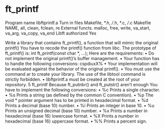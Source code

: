 # ft_printf

Program name libftprintf.a
Turn in files Makefile, *.h, */*.h, *.c, */*.c
Makefile NAME, all, clean, fclean, re
External functs. malloc, free, write,
va_start, va_arg, va_copy, va_end
Libft authorized Yes

Write a library that contains ft_printf(), a function that will mimic the original printf()
You have to recode the printf() function from libc.
The prototype of ft_printf() is: int ft_printf(const char *, ...);
Here are the requirements:
• Do not implement the original printf()’s buffer management.
• Your function has to handle the following conversions: cspdiuxX%
• Your implementation will be evaluated against the behavior of the original printf().
• You must use the command ar to create your library.
The use of the libtool command is strictly forbidden.
• libftprintf.a must be created at the root of your repository.
5
ft_printf Because ft_putnbr() and ft_putstr() aren’t enough
You have to implement the following conversions:
• %c Prints a single character.
• %s Prints a string (as defined by the common C convention).
• %p The void * pointer argument has to be printed in hexadecimal format.
• %d Prints a decimal (base 10) number.
• %i Prints an integer in base 10.
• %u Prints an unsigned decimal (base 10) number.
• %x Prints a number in hexadecimal (base 16) lowercase format.
• %X Prints a number in hexadecimal (base 16) uppercase format.
• %% Prints a percent sign.

